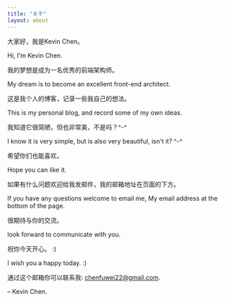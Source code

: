 ```yaml
---
title: "关于"
layout: about
---
```


大家好，我是Kevin Chen。

Hi, I'm Kevin Chen.

我的梦想是成为一名优秀的前端架构师。

My dream is to become an excellent front-end architect.

这是我个人的博客，记录一些我自己的想法。

This is my personal blog, and record some of my own ideas.

我知道它很简陋，但也非常美，不是吗？^-^

I know it is very simple, but is also very beautiful, isn't it? ^-^

希望你们也能喜欢。

Hope you can like it.

如果有什么问题欢迎给我发邮件，我的邮箱地址在页面的下方。

If you have any questions welcome to email me, My email address at the bottom of the page.

很期待与你的交流。

look forward to communicate with you.

祝你今天开心。 :)

I wish you a happy today. :)

通过这个邮箱你可以联系我:
[chenfuwei22@gmail.com](chenfuwei22@gmail.com).


– Kevin Chen.
